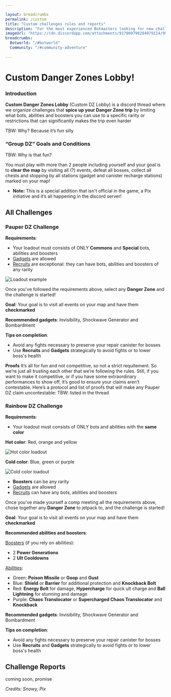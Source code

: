 ```yaml
---

layout: breadcrumbs
permalink: /custom
title: "Custom challenges rules and reports"
description: "For the most experienced Botmasters looking for new challenges and fresh experiences: come and try your skills with off-meta bots, spice up your game! Pauper comps, Rainbow comps, Group DZ runs..."
imageUrl: "https://cdn.discordapp.com/attachments/917809790284079114/994870952930324571/Screenshot_20220708-094129_Kiwi_Browser.jpg"
breadcrumbs:
  Botworld: "/#botworld"
  Community: "/#community-adventure"
  
---
```


# Custom Danger Zones Lobby!

### Introduction

**Custom Danger Zones Lobby** (Custom DZ Lobby) is a discord thread where we organize challenges that **spice up your Danger Zone trip** by limiting what bots, abilities and boosters you can use to a specific rarity or restrictions that can significantly makes the trip even harder

TBW: Why? Because it’s fun silly

### “Group DZ” Goals and Conditions

TBW: Why is that fun?

You must play with more than 2 people including yourself and your goal is to **clear the map** by visiting all (?) events, defeat all bosses, collect all chests and stopping by all stations (gadget and canister recharge stations) marked on your map!

- **Note:** This is a special addition that isn't official in the game, a Pix initiative and it’s all happening in the discord server!

## All Challenges

### Pauper DZ Challenge

**Requirements**:

- Your loadout must consists of ONLY **Commons** and **Special** bots, abilities and boosters
- [Gadgets](</botpack#gadgets>) are allowed
- [Recruits](</recruits>) are exceptional: they can have bots, abilities and boosters of any rarity<br>



![Loadout example](<https://media.discordapp.net/attachments/993917728773636116/994310115723321395/IMG_20220707_013313.jpg>)<br>

Once you've followed the requirements above, select any **Danger Zone** and the challenge is started!

**Goal**: Your goal is to visit all events on your map and have them **checkmarked**

**Recommended gadgets**: Invisibility, Shockwave Generator and Bombardment

**Tips on completion**:

- Avoid any fights necessary to preserve your repair canister for bosses
- Use **Recruits** and **Gadgets** strategically to avoid fights or to lower boss's health

**Proofs**
It’s all for fun and not competitive, so not a strict requitement. So we’re just all trusting each other that we’re following the rules. Still, if you want to make it competitive, or if you have some extraordinary performances to show off, it’s good to ensure your claims aren’t contestable. 
Here’s a protocol and list of proofs that will make any Pauper DZ claim uncontestable:
TBW: listed in the thread


### Rainbow DZ Challenge

**Requirements**:

- Your loadout must consists of ONLY bots and abilities with the **same color**


**Hot color**: Red, orange and yellow<br>

![Hot color loadout](<https://media.discordapp.net/attachments/993917728773636116/994800279704842251/IMG_20220708_100030.jpg>)<br>

**Cold color**: Blue, green or purple<br>

![Cold color loadout](<https://media.discordapp.net/attachments/993917728773636116/994800285656567848/IMG_20220708_100051.jpg>)

- **Boosters** can be any rarity
- [Gadgets](</botpack#gadgets>) are allowed
- [Recruits](</recruits>) can have any bots, abilities and boosters


Once you've made yourself a comp meeting all the requirements above, chose together any **Danger Zone** to jetpack to, and the challenge is started!

**Goal**: Your goal is to visit all events on your map and have them **checkmarked**

**Recommended abilities and boosters**:<br>

[Boosters](</botpack#boosters>) (if you rely on abilities):

- 2 **Power Generations**
- 2 **Ult Cooldowns**


[Abilities](</botpack#abilities>):

- Green: **Poison Missile** or **Goop** and **Gust**
- Blue: **Shield** or **Barrier** for additional protection and **Knockback Bolt**
- Red: **Energy Bolt** for damage, **Hypercharge** for quick ult charge and **Ball Lightning** for stunning and damage
- Purple: **Chaos Translocator** or **Supercharged Chaos Translocator** and **Knockback**


**Recommended gadgets**: Invisibility, Shockwave Generator and Bombardment

**Tips on completion**:

- Avoid any fights necessary to preserve your repair canister for bosses
- Use **Recruits** and **Gadgets** strategically to avoid fights or to lower boss's health

## Challenge Reports

coming soon, promise



*Credits: Snowy, Pix*


